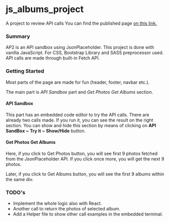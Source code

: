 # js_albums_project

A project to review API calls
You can find the published page [on this link.](https://enginkosure.github.io/js_albums_project/)

### Summary

AP2 is an API sandbox using JsonPlaceholder. This project is done with vanilla JavaScript. For CSS, Bootstrap Library and SASS preprocessor used.
API calls are made through built-in Fetch API.

### Getting Started

Most parts of the page are made for fun (header, footer, navbar etc.).

The main part is _API Sandbox_ part and _Get Photos Get Albums_ section.

#### API Sandbox

This part has an embedded code editor to try the API calls. There are already two calls made. If you run it, you can see the result on the right section.
You can show and hide this section by means of clicking on **API SandBox ~ Try it ~ Show/Hide** button.

#### Get Photos Get Albums

Here, if you click to Get Photos button, you will see first 9 photos fetched from the JsonPlaceholder API. If you click once more, you will get the next 9 photos.

Later, if you click to Get Albums button, you will see the first 9 albums within the same div.

### TODO's

- Implement the whole logic also with React.
- Another call to return the photos of selected album.
- Add a Helper file to show other call examples in the embedded terminal.
